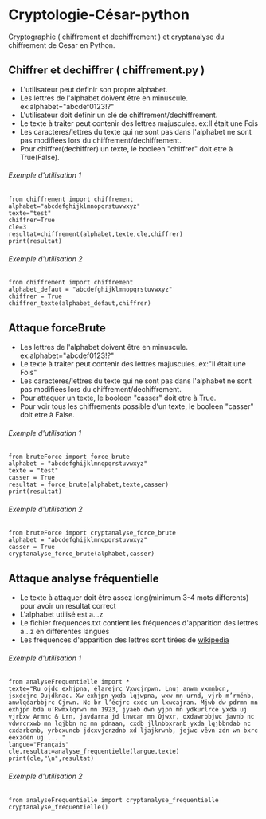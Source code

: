 # Cryptologie-César-python
Cryptographie ( chiffrement et dechiffrement ) et cryptanalyse du chiffrement de Cesar en Python.

## Chiffrer et dechiffrer ( chiffrement.py )
* L'utilisateur peut definir son propre alphabet.
* Les lettres de l'alphabet doivent être en minuscule. ex:alphabet="abcdef0123!?"
* L'utilisateur doit definir un clé de chiffrement/dechiffrement.
* Le texte à traiter peut contenir des lettres majuscules. ex:Il était une Fois
* Les caracteres/lettres du texte qui ne sont pas dans l'alphabet ne sont pas modifiées lors du chiffrement/dechiffrement.
* Pour chiffrer(dechiffrer) un texte, le booleen "chiffrer" doit etre à True(False).
###### Exemple d'utilisation 1
```
from chiffrement import chiffrement
alphabet="abcdefghijklmnopqrstuvwxyz"
texte="test"
chiffrer=True
cle=3
resultat=chiffrement(alphabet,texte,cle,chiffrer)
print(resultat)
```
###### Exemple d'utilisation 2
```
from chiffrement import chiffrement
alphabet_defaut = "abcdefghijklmnopqrstuvwxyz"
chiffrer = True
chiffrer_texte(alphabet_defaut,chiffrer)
```
## Attaque forceBrute
* Les lettres de l'alphabet doivent être en minuscule. ex:alphabet="abcdef0123!?"
* Le texte à traiter peut contenir des lettres majuscules. ex:"Il était une Fois"
* Les caracteres/lettres du texte qui ne sont pas dans l'alphabet ne sont pas modifiées lors du chiffrement/dechiffrement.
* Pour attaquer un texte, le booleen "casser" doit etre à True.
* Pour voir tous les chiffrements possible d'un texte, le booleen "casser" doit etre à False.
###### Exemple d'utilisation 1
```
from bruteForce import force_brute
alphabet = "abcdefghijklmnopqrstuvwxyz"
texte = "test"
casser = True
resultat = force_brute(alphabet,texte,casser)
print(resultat)
```
###### Exemple d'utilisation 2
```
from bruteForce import cryptanalyse_force_brute
alphabet = "abcdefghijklmnopqrstuvwxyz"
casser = True
cryptanalyse_force_brute(alphabet,casser)
```
## Attaque analyse fréquentielle
* Le texte à attaquer doit être assez long(minimum 3-4 mots differents) pour avoir un resultat correct
* L'alphabet utilisé est a...z
* Le fichier frequences.txt contient les fréquences d'apparition des lettres a...z en differentes langues
* Les fréquences d'apparition des lettres sont tirées de [wikipedia](https://fr.wikipedia.org/wiki/Fr%C3%A9quence_d%27apparition_des_lettres_en_fran%C3%A7ais)
###### Exemple d'utilisation 1
```
from analyseFrequentielle import *
texte="Ru ojdc exhjpna, élarejrc Vxwcjrpwn. Lnuj anwm vxmnbcn, jsxdcjrc Oujdknac. Xw exhjpn yxda lqjwpna, wxw mn urnd, vjrb m’rménb, anwlqéarbbjrc Cjrwn. Nc br l’écjrc cxdc un lxwcajran. Mjwb dw pdrmn mn exhjpn bda u’Rwmxlqrwn mn 1923, jyaèb dwn yjpn mn ydkurlrcé yxda uj vjrbxw Armnc & Lrn, javdarna jd lnwcan mn Qjwxr, oxdawrbbjwc javnb nc vdwrcrxwb mn lqjbbn nc mn pdnaan, cxdb jllnbbxranb yxda lqjbbndab nc cxdarbcnb, yrbcxuncb jdcxvjcrzdnb xd ljajkrwnb, jejwc vêvn zdn wn bxrc éexzdén uj ... "
langue="Français"
cle,resultat=analyse_frequentielle(langue,texte)
print(cle,"\n",resultat)
```
###### Exemple d'utilisation 2
```
from analyseFrequentielle import cryptanalyse_frequentielle
cryptanalyse_frequentielle()
```
